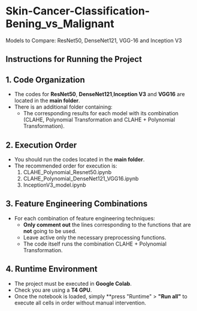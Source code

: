 # Skin-Cancer-Classification-Bening_vs_Malignant

Models to Compare: ResNet50, DenseNet121, VGG-16 and Inception V3

## Instructions for Running the Project

## 1. Code Organization

- The codes for **ResNet50**, **DenseNet121**,**Inception V3** and **VGG16** are located in the **main folder**.
- There is an additional folder containing:
  - The corresponding results for each model with its combination (CLAHE, Polynomial Transformation and CLAHE + Polynomial Transformation).

## 2. Execution Order

- You should run the codes located in the **main folder**.
- The recommended order for execution is:
  1. CLAHE_Polynomial_Resnet50.ipynb
  2. CLAHE_Polynomial_DenseNet121_VGG16.ipynb
  3. InceptionV3_model.ipynb

## 3. Feature Engineering Combinations

- For each combination of feature engineering techniques:
  - **Only comment out** the lines corresponding to the functions that are **not** going to be used.
  - Leave active only the necessary preprocessing functions.
  - The code itself runs the combination CLAHE + Polynomial Transformation.

## 4. Runtime Environment

- The project must be executed in **Google Colab**.
- Check you are using a **T4 GPU**.  
- Once the notebook is loaded, simply **press "Runtime" > **"Run all"** to execute all cells in order without manual intervention.
